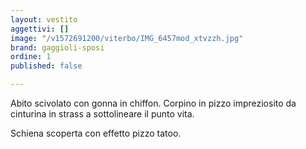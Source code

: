 ```yaml
---
layout: vestito
aggettivi: []
image: "/v1572691200/viterbo/IMG_6457mod_xtvzzh.jpg"
brand: gaggioli-sposi
ordine: 1
published: false

---
```

Abito scivolato con gonna in chiffon. Corpino in pizzo impreziosito da cinturina in strass a sottolineare il punto vita.

Schiena scoperta con effetto pizzo tatoo. 